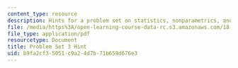 ```yaml
---
content_type: resource
description: Hints for a problem set on statistics, nonparametrics, and robustness.
file: /media/https%3A/open-learning-course-data-rc.s3.amazonaws.com/18-465-topics-in-statistics-nonparametrics-and-robustness-spring-2005/b9fa2cf35051c9a24d7b71b659d676e3_hintps3.pdf
file_type: application/pdf
resourcetype: Document
title: Problem Set 3 Hint
uid: b9fa2cf3-5051-c9a2-4d7b-71b659d676e3
---
```

